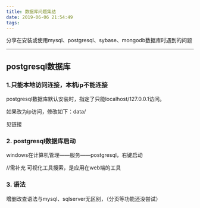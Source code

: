 ```yaml
---
title: 数据库问题集结
date: 2019-06-06 21:54:49
tags:
---
```


分享在安装或使用mysql、postgresql、sybase、mongodb数据库时遇到的问题

---  
<!--more-->

## postgresql数据库

### 1.只能本地访问连接，本机ip不能连接

postgresql数据库默认安装时，指定了只能localhost/127.0.0.1访问。

如果改为ip访问，修改如下：data/

见链接

### 2. postgresql数据库启动

windows在计算机管理——服务——postgresql，右键启动

//需补充
可视化工具搜索，是应用在web端的工具

### 3. 语法

增删改查语法与mysql、sqlserver无区别，（分页等功能还没尝试）